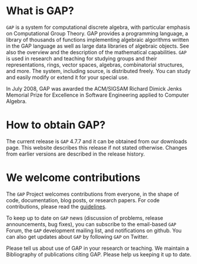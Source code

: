 # What is GAP?

`GAP` is a system for computational discrete algebra, with particular emphasis on
Computational Group Theory. GAP provides a programming language, a library of
thousands of functions implementing algebraic algorithms written in the GAP
language as well as large data libraries of algebraic objects. See also the
overview and the description of the mathematical capabilities.
`GAP` is used in research and teaching for studying groups and their representations,
rings, vector spaces, algebras, combinatorial structures, and more.
The system, including source, is distributed freely. You can study and easily
modify or extend it for your special use.

In July 2008, GAP was awarded the ACM/SIGSAM Richard Dimick Jenks Memorial Prize
for Excellence in Software Engineering applied to Computer Algebra.

# How to obtain GAP?

The current release is `GAP` 4.7.7 and it can be obtained from our downloads page. This website describes this release if not stated otherwise. Changes from earlier versions are described in the release history.

# We welcome contributions

The `GAP` Project welcomes contributions from everyone, in the shape of code,
documentation, blog posts, or research papers. For code contributions, please
read the [guidelines](CONTRIBUTING.md).

To keep up to date on `GAP` news (discussion of problems, release announcements,
bug fixes), you can subscribe to the email-based `GAP` Forum, the `GAP`
development mailing list, and notifications on github.
You can also get updates about `GAP` by following `GAP` on Twitter.

Please tell us about use of GAP in your research or teaching.
We maintain a Bibliography of publications citing GAP. Please
help us keeping it up to date.

